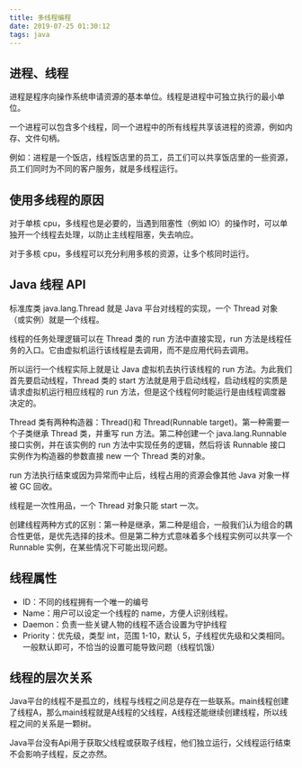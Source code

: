 ```yaml
---
title: 多线程编程
date: 2019-07-25 01:30:12
tags: java
---
```


## 进程、线程

进程是程序向操作系统申请资源的基本单位。线程是进程中可独立执行的最小单位。

一个进程可以包含多个线程，同一个进程中的所有线程共享该进程的资源，例如内存、文件句柄。

例如：进程是一个饭店，线程饭店里的员工，员工们可以共享饭店里的一些资源，员工们同时为不同的客户服务，就是多线程运行。

## 使用多线程的原因

对于单核 cpu，多线程也是必要的，当遇到阻塞性（例如 IO）的操作时，可以单独开一个线程去处理，以防止主线程阻塞，失去响应。

对于多核 cpu，多线程可以充分利用多核的资源，让多个核同时运行。

## Java 线程 API

标准库类 java.lang.Thread 就是 Java 平台对线程的实现，一个 Thread 对象（或实例）就是一个线程。

线程的任务处理逻辑可以在 Thread 类的 run 方法中直接实现，run 方法是线程任务的入口。它由虚拟机运行该线程是去调用，而不是应用代码去调用。

所以运行一个线程实际上就是让 Java 虚拟机去执行该线程的 run 方法。为此我们首先要启动线程，Thread 类的 start 方法就是用于启动线程，启动线程的实质是请求虚拟机运行相应线程的 run 方法，但是这个线程何时能运行是由线程调度器决定的。

Thread 类有两种构造器：Thread()和 Thread(Runnable target)。第一种需要一个子类继承 Thread 类，并重写 run 方法。第二种创建一个 java.lang.Runnable 接口实例，并在该实例的 run 方法中实现任务的逻辑，然后将该 Runnable 接口实例作为构造器的参数直接 new 一个 Thread 类的对象。

run 方法执行结束或因为异常而中止后，线程占用的资源会像其他 Java 对象一样被 GC 回收。

线程是一次性用品，一个 Thread 对象只能 start 一次。

创建线程两种方式的区别：第一种是继承，第二种是组合，一般我们认为组合的耦合性更低，是优先选择的技术。但是第二种方式意味着多个线程实例可以共享一个 Runnable 实例，在某些情况下可能出现问题。

## 线程属性

- ID：不同的线程拥有一个唯一的编号
- Name：用户可以设定一个线程的 name，方便人识别线程。
- Daemon：负责一些关键人物的线程不适合设置为守护线程
- Priority：优先级，类型 int，范围 1-10，默认 5，子线程优先级和父类相同。一般默认即可，不恰当的设置可能导致问题（线程饥饿）

## 线程的层次关系

Java平台的线程不是孤立的，线程与线程之间总是存在一些联系。main线程创建了线程A，那么main线程就是A线程的父线程，A线程还能继续创建线程，所以线程之间的关系是一颗树。

Java平台没有Api用于获取父线程或获取子线程，他们独立运行，父线程运行结束不会影响子线程，反之亦然。
